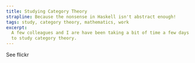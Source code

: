 ```yaml
---
title: Studying Category Theory
strapline: Because the nonsense in Haskell isn't abstract enough!
tags: study, category theory, mathematics, work
excerpt: 
  A few colleagues and I are have been taking a bit of time a few days a week
  to study category theory.
---
```


See flickr
